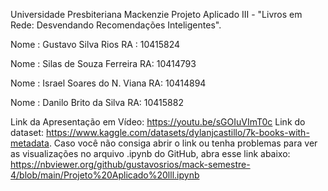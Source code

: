 Universidade Presbiteriana Mackenzie
Projeto Aplicado III - "Livros em Rede: Desvendando Recomendações Inteligentes".

Nome :  Gustavo Silva Rios
RA : 10415824

Nome :  Silas de Souza Ferreira
RA: 10414793

Nome : Israel Soares do N. Viana 
RA: 10414894

Nome : Danilo Brito da Silva
RA: 10415882

Link da Apresentação em Vídeo: https://youtu.be/sGOIuVImT0c 
Link do dataset: https://www.kaggle.com/datasets/dylanjcastillo/7k-books-with-metadata.
Caso você não consiga abrir o link ou tenha problemas para ver as visualizações no arquivo .ipynb do GitHub, abra esse link abaixo:
https://nbviewer.org/github/gustavosrios/mack-semestre-4/blob/main/Projeto%20Aplicado%20lll.ipynb 

